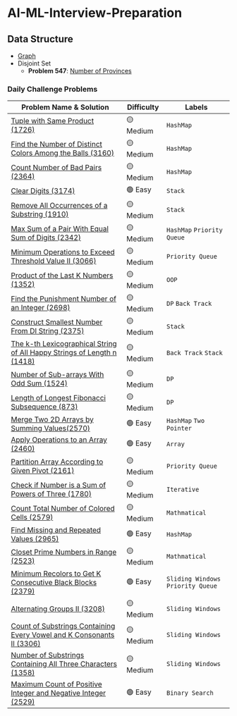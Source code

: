 # AI-ML-Interview-Preparation

## Data Structure

- [Graph](https://github.com/cys9689/AI-ML-Interview-Preparation/blob/main/Graph.ipynb)
- Disjoint Set  
  - **Problem 547**: [Number of Provinces](https://leetcode.com/problems/number-of-provinces/description/)

### Daily Challenge Problems  

| Problem Name & Solution | Difficulty | Labels |
|-------------------------|---------------|--------|
| [Tuple with Same Product (1726)](https://github.com/cys9689/AI-ML-Interview-Preparation/blob/main/Daily%20Challenge/1726.py) | 🟡 Medium | `HashMap` |
| [Find the Number of Distinct Colors Among the Balls (3160)](https://github.com/cys9689/AI-ML-Interview-Preparation/blob/main/Daily%20Challenge/3160.py) | 🟡 Medium | `HashMap` |
| [Count Number of Bad Pairs (2364)](https://github.com/cys9689/AI-ML-Interview-Preparation/blob/main/Daily%20Challenge/2364.py) | 🟡 Medium | `HashMap` |
| [Clear Digits (3174)](https://github.com/cys9689/AI-ML-Interview-Preparation/blob/main/Daily%20Challenge/3174.py) | 🟢 Easy | `Stack` |
| [Remove All Occurrences of a Substring (1910)](https://github.com/cys9689/AI-ML-Interview-Preparation/blob/main/Daily%20Challenge/1910.py) | 🟡 Medium | `Stack` |
| [Max Sum of a Pair With Equal Sum of Digits (2342)](https://github.com/cys9689/AI-ML-Interview-Preparation/blob/main/Daily%20Challenge/2342.py) | 🟡 Medium | `HashMap` `Priority Queue` |
| [Minimum Operations to Exceed Threshold Value II (3066)](https://github.com/cys9689/AI-ML-Interview-Preparation/blob/main/Daily%20Challenge/3066.py) | 🟡 Medium | `Priority Queue` |
| [Product of the Last K Numbers (1352)](https://github.com/cys9689/AI-ML-Interview-Preparation/blob/main/Daily%20Challenge/1352.py) | 🟡 Medium | `OOP` |
| [Find the Punishment Number of an Integer (2698) ](https://github.com/cys9689/AI-ML-Interview-Preparation/blob/main/Daily%20Challenge/2698.py) | 🟡 Medium | `DP` `Back Track` |
| [Construct Smallest Number From DI String (2375)](https://github.com/cys9689/AI-ML-Interview-Preparation/blob/main/Daily%20Challenge/2375.py) | 🟡 Medium | `Stack` |
| [The k-th Lexicographical String of All Happy Strings of Length n (1418)](https://github.com/cys9689/AI-ML-Interview-Preparation/blob/main/Daily%20Challenge/1415.py) |🟡 Medium |`Back Track` `Stack`|
| [Number of Sub-arrays With Odd Sum (1524)](https://github.com/cys9689/AI-ML-Interview-Preparation/blob/main/Daily%20Challenge/1524.py)|🟡 Medium|`DP`|
| [Length of Longest Fibonacci Subsequence (873)](https://github.com/cys9689/AI-ML-Interview-Preparation/blob/main/Daily%20Challenge/873.py)|🟡 Medium|`DP`|
| [Merge Two 2D Arrays by Summing Values(2570)](https://github.com/cys9689/AI-ML-Interview-Preparation/blob/main/Daily%20Challenge/2570.py)|🟢 Easy |`HashMap`  `Two Pointer`|
| [Apply Operations to an Array (2460)](https://github.com/cys9689/AI-ML-Interview-Preparation/blob/main/Daily%20Challenge/2460.py)|🟢 Easy |`Array`|
| [ Partition Array According to Given Pivot (2161)](https://github.com/cys9689/AI-ML-Interview-Preparation/blob/main/Daily%20Challenge/2161.py)|🟡 Medium|`Priority Queue`|
| [Check if Number is a Sum of Powers of Three (1780)](https://github.com/cys9689/AI-ML-Interview-Preparation/blob/main/Daily%20Challenge/1780.py)|🟡 Medium|`Iterative`|
| [Count Total Number of Colored Cells (2579)](https://github.com/cys9689/AI-ML-Interview-Preparation/blob/main/Daily%20Challenge/2579.py)|🟡 Medium|`Mathmatical`|
| [Find Missing and Repeated Values (2965)](https://github.com/cys9689/AI-ML-Interview-Preparation/blob/main/Daily%20Challenge/2965.py)|🟢 Easy| `HashMap` |
| [Closet Prime Numbers in Range (2523)](https://github.com/cys9689/AI-ML-Interview-Preparation/blob/main/Daily%20Challenge/2523.py) |🟡 Medium|`Mathmatical`|
| [Minimum Recolors to Get K Consecutive Black Blocks (2379)](https://github.com/cys9689/AI-ML-Interview-Preparation/blob/main/Daily%20Challenge/2379.py)|🟢 Easy| `Sliding Windows` `Priority Queue` |
| [Alternating Groups II (3208)](https://github.com/cys9689/AI-ML-Interview-Preparation/blob/main/Daily%20Challenge/3208.py)|🟡 Medium| `Sliding Windows` |
| [Count of Substrings Containing Every Vowel and K Consonants II (3306)](https://github.com/cys9689/AI-ML-Interview-Preparation/blob/main/Daily%20Challenge/3306.py)|🟡 Medium| `Sliding Windows`|
| [Number of Substrings Containing All Three Characters (1358)](https://github.com/cys9689/AI-ML-Interview-Preparation/blob/main/Daily%20Challenge/1358.py)|🟡 Medium| `Sliding Windows`|
| [Maximum Count of Positive Integer and Negative Integer (2529)](https://github.com/cys9689/AI-ML-Interview-Preparation/blob/main/Daily%20Challenge/2529.py)|🟢 Easy| `Binary Search`|



